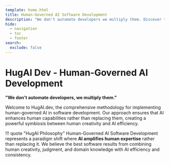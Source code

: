 ```yaml
---
template: home.html
title: Human-Governed AI Software Development
description: "We don't automate developers we multiply them. Discover the HugAI Dev methodology for human-governed AI software development with 20+ specialized agents, comprehensive workflows, and robust governance framework."
hide:
  - navigation
  - toc
  - footer
search:
  exclude: false
---
```


# HugAI Dev - Human-Governed AI Development

**"We don't automate developers, we multiply them."**

Welcome to HugAI.dev, the comprehensive methodology for implementing human-governed AI in software development. Our approach ensures that AI enhances human capabilities rather than replacing them, creating a powerful symbiosis between human creativity and AI efficiency.

!!! quote "HugAI Philosophy"
    Human-Governed AI Software Development represents a paradigm shift where **AI amplifies human expertise** rather than replacing it. We believe the best software results from combining human creativity, judgment, and domain knowledge with AI efficiency and consistency.
